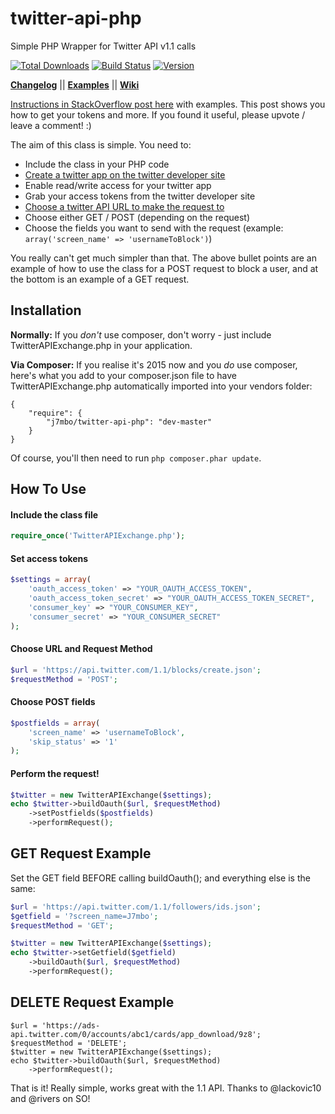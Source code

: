 twitter-api-php
===============

Simple PHP Wrapper for Twitter API v1.1 calls

[![Total Downloads](https://img.shields.io/packagist/dt/j7mbo/twitter-api-php.svg)](https://packagist.org/packages/j7mbo/twitter-api-php)
[![Build Status](https://travis-ci.org/J7mbo/twitter-api-php.svg?branch=master)](https://travis-ci.org/J7mbo/twitter-api-php)
[![Version](https://badge.fury.io/gh/j7mbo%2Ftwitter-api-php.svg)](https://packagist.org/packages/j7mbo/twitter-api-php)

**[Changelog](https://github.com/J7mbo/twitter-api-php/wiki/Changelog)** ||
**[Examples](https://github.com/J7mbo/twitter-api-php/wiki/Twitter-API-PHP-Wiki)** ||
**[Wiki](https://github.com/J7mbo/twitter-api-php/wiki)**

[Instructions in StackOverflow post here](http://stackoverflow.com/questions/12916539/simplest-php-example-retrieving-user-timeline-with-twitter-api-version-1-1/15314662#15314662) with examples. This post shows you how to get your tokens and more. 
If you found it useful, please upvote / leave a comment! :)

The aim of this class is simple. You need to:

- Include the class in your PHP code
- [Create a twitter app on the twitter developer site](https://dev.twitter.com/apps/)
- Enable read/write access for your twitter app
- Grab your access tokens from the twitter developer site
- [Choose a twitter API URL to make the request to](https://dev.twitter.com/docs/api/1.1/)
- Choose either GET / POST (depending on the request) 
- Choose the fields you want to send with the request (example: `array('screen_name' => 'usernameToBlock')`)

You really can't get much simpler than that. The above bullet points are an example of how to use the class for a POST request to block a user, and at the bottom is an example of a GET request.

Installation
------------

**Normally:** If you *don't* use composer, don't worry - just include TwitterAPIExchange.php in your application. 

**Via Composer:** If you realise it's 2015 now and you *do* use composer, here's what you add to your composer.json file to have TwitterAPIExchange.php automatically imported into your vendors folder:

    {
        "require": {
            "j7mbo/twitter-api-php": "dev-master"
        }
    }

Of course, you'll then need to run `php composer.phar update`.

How To Use
----------

#### Include the class file ####

```php
require_once('TwitterAPIExchange.php');
```

#### Set access tokens ####

```php
$settings = array(
    'oauth_access_token' => "YOUR_OAUTH_ACCESS_TOKEN",
    'oauth_access_token_secret' => "YOUR_OAUTH_ACCESS_TOKEN_SECRET",
    'consumer_key' => "YOUR_CONSUMER_KEY",
    'consumer_secret' => "YOUR_CONSUMER_SECRET"
);
```

#### Choose URL and Request Method ####

```php
$url = 'https://api.twitter.com/1.1/blocks/create.json';
$requestMethod = 'POST';
```

#### Choose POST fields ####

```php
$postfields = array(
    'screen_name' => 'usernameToBlock', 
    'skip_status' => '1'
);
```

#### Perform the request! ####

```php
$twitter = new TwitterAPIExchange($settings);
echo $twitter->buildOauth($url, $requestMethod)
    ->setPostfields($postfields)
    ->performRequest();
```

GET Request Example
-------------------

Set the GET field BEFORE calling buildOauth(); and everything else is the same:

```php
$url = 'https://api.twitter.com/1.1/followers/ids.json';
$getfield = '?screen_name=J7mbo';
$requestMethod = 'GET';

$twitter = new TwitterAPIExchange($settings);
echo $twitter->setGetfield($getfield)
    ->buildOauth($url, $requestMethod)
    ->performRequest();
```

DELETE Request Example
----------------------

```
$url = 'https://ads-api.twitter.com/0/accounts/abc1/cards/app_download/9z8';
$requestMethod = 'DELETE';
$twitter = new TwitterAPIExchange($settings);
echo $twitter->buildOauth($url, $requestMethod)
    ->performRequest();
```

That is it! Really simple, works great with the 1.1 API. Thanks to @lackovic10 and @rivers on SO!
